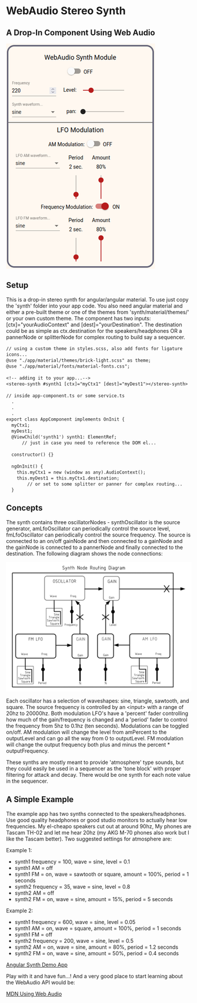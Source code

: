 # WebAudio Stereo Synth
## A Drop-In Component Using Web Audio

![Stereo Synth](src/app/synth/assets/stereo-synth.png)

## Setup

This is a drop-in stereo synth for angular/angular material. To use just copy the 'synth' folder into your app code. You also need angular material and either a pre-built theme or one of the themes from 'synth/material/themes/' or your own custom theme. The component has two inputs: [ctx]="yourAudioContext" and [dest]="yourDestination". The destination could be as simple as ctx.destination for the speakers/headphones OR a pannerNode or splitterNode for complex routing to build say a sequencer.


    // using a custom theme in styles.scss, also add fonts for ligature icons...
    @use "./app/material/themes/brick-light.scss" as theme;
    @use "./app/material/fonts/material-fonts.css";

    <!-- adding it to your app...-->
    <stereo-synth #synth1 [ctx]="myCtx1" [dest]="myDest1"></stereo-synth>

    // inside app-component.ts or some service.ts
      .
      .
      .
    export class AppComponent implements OnInit {
      myCtx1;
      myDest1;
      @ViewChild('synth1') synth1: ElementRef;
          // just in case you need to reference the DOM el...

      constructor() {}

      ngOnInit() {
        this.myCtx1 = new (window as any).AudioContext();
        this.myDest1 = this.myCtx1.destination;
            // or set to some splitter or panner for complex routing...
      }


## Concepts

The synth contains three oscillatorNodes - synthOscillator is the source generator, amLfoOscillator can periodically control the source level, fmLfoOscillator can periodically control the source frequency. The source is connected to an on/off gainNode and then connected to a gainNode and the gainNode is connected to a pannerNode and finally connected to the destination. The following diagram shows the node connections:

![Routing](src/app/synth/assets/synth-routing.png)

Each oscillator has a selection of waveshapes: sine, triangle, sawtooth, and square. The source frequency is controlled by an <input\> with a range of 20hz to 20000hz. Both modulation LFO's have a 'percent' fader controlling how much of the gain/frequency is changed and a 'period' fader to control the frequency from 5hz to 0.1hz (ten seconds). Modulations can be toggled on/off. AM modulation will change the level from amPercent to the outputLevel and can go all the way from 0 to outputLevel. FM modulation will change the output frequency both plus and minus the percent * outputFrequency.

These synths are mostly meant to provide 'atmosphere' type sounds, but they could easily be used in a sequencer as the 'tone block' with proper filtering for attack and decay. There would be one synth for each note value in the sequencer.


## A Simple Example

The example app has two synths connected to the speakers/headphones. Use good quality headphones or good studio monitors to actually hear low frequencies. My el-cheapo speakers cut out at around 90hz, My phones are Tascam TH-02 and let me hear 20hz (my AKG M-70 phones also work but I like the Tascam better). Two suggested settings for atmosphere are:

Example 1:

- synth1 frequency = 100, wave = sine, level = 0.1
- synth1 AM = off
- synth1 FM = on, wave = sawtooth or square, amount = 100%, period = 1 seconds
- synth2 frequency = 35, wave = sine, level = 0.8
- synth2 AM = off
- synth2 FM = on, wave = sine, amount = 15%, period = 5 seconds

Example 2:

- synth1 frequency = 600, wave = sine, level = 0.05
- synth1 AM = on, wave = square, amount = 100%, period = 1 seconds
- synth1 FM = off
- synth2 frequency = 200, wave = sine, level = 0.5
- synth2 AM = on, wave = sine, amount = 80%, period = 1.2 seconds
- synth2 FM = on, wave = sine, amount = 50%, period = 0.4 seconds

[Angular Synth Demo App](https://hawkrdg.com/webaudiosynth)

Play with it and have fun...! And a very good place to start learning about the WebAudio API would be:

[MDN Using Web Audio](https://developer.mozilla.org/en-US/docs/Web/API/Web_Audio_API/Using_Web_Audio_API)
